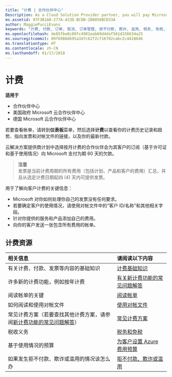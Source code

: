 ```yaml
---
title: "计费 | 合作伙伴中心"
Description: As a Cloud Solution Provider partner, you will pay Microsoft 60 days in arrears for the license-based and usage-based subscriptions of your customers.
ms.assetid: 97F3B1A0-277A-423D-BC8B-2D0056BCD33A
author: MaggiePucciEvans
keywords: "计费, 付款, 订单, 取消, 订单管理, 拒不付款, 欺诈, 滥用, 税务, 免税, 对帐文件, 对帐文件"
ms.openlocfilehash: de85fbe8c09fc4901eab60d4daf561d156634a25
ms.sourcegitcommit: 09f6988db95a3d7c62f2cf16f02cabc2c4418646
ms.translationtype: HT
ms.contentlocale: zh-CN
ms.lasthandoff: 01/17/2018
---
```

# <a name="billing"></a>计费

**适用于**

-  合作伙伴中心
-  美国政府 Microsoft 云合作伙伴中心
-  德国 Microsoft 云合作伙伴中心

若要查看帐单，请转到**仪表板**菜单，然后选择**计费**以查看你的计费历史记录和趋势、指向发票和对帐文件的链接，以及你的最新付款。

云解决方案提供商计划中选择按月计费的合作伙伴会为其客户的订阅（基于许可证和基于使用情况）向 Microsoft 支付为期 60 天的欠款。

>**注意**<br>
发票是当前计费周期的所有费用（包括计划、产品和客户的费用）汇总，并且从选定计费日期起四 (4) 天内可提供发票。

用于了解向客户计费的关键信息：

-   Microsoft 对你如何处理你自己的发票没有任何要求。
-   若要确定客户的使用情况，请使用对帐文件中的“客户 ID/名称”和其他相关字段。
-   针对你提供的服务和产品添加自己的费用。
-   向你的客户发送一张包含所有费用的帐单。

## <a name="billing-resources"></a>计费资源
|**相关信息**   |**请阅读以下内容**    |
|:-----------------------------|:-----------------|
|有关计费、付款、发票等内容的基础知识   |[计费基础知识](billing-basics.md)
|许多新的计费功能，例如按年计费   |[有关新计费功能的常见问题解答](faq-about-new-billing-features.md)|
|阅读帐单的关键   |[阅读帐单](read-your-bill.md)   |
|如何阅读和使用对帐文件   |[使用对帐文件](use-the-reconciliation-files.md)|
|常见计费方案（若要查找其他计费方案，请参阅[新计费功能的常见问题解答](faq-about-new-billing-features.md)）|[常见计费方案](common-billing-scenarios.md)|
|税收义务   | [税务和免税](tax-and-tax-exemptions.md)|
|基于使用情况的预算    |[为客户设置 Azure 费用预算](set-an-azure-spending-budget-for-your-customers.md)|
|如果发生拒不付款、欺诈或滥用的情况该怎么办   |[拒不付款、欺诈或滥用](non-payment--fraud--or-misuse.md)|




















